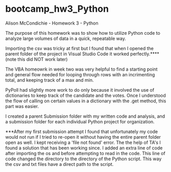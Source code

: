 # bootcamp_hw3_Python
Alison McCondichie - Homework 3 - Python

The purpose of this homework was to show how to utilize Python code to analyze large volumes of data in a quick, repeatable way.

Importing the csv was tricky at first but I found that when I opened the parent folder of the project in Visual Studio Code it worked perfectly.****(note this did NOT work later)

The VBA homeowrk in week two was very helpful to find a starting point and general flow needed for looping through rows with an incrimenting total, and keeping track of a max and min. 

PyPoll had slightly more work to do only because it involved the use of dictionaries to keep track of the candidate and the votes. Once I understood the flow of calling on certain values in a dictionary with the .get method, this part was easier. 

I created a parent Submission folder with my written code and analysis, and a submission folder for each individual Python project for organization. 

***After my first submission attempt I found that unfortunately my code would not run if I tried to re-open it without having the entire parent folder open as well. I kept receiving a 'file not found' error. The the help of TA's I found a solution that has been working since. I added an extra line of code after importing the os and before attempting to read in the code. This line of code changed the directory to the directory of the Python script. This way the csv and txt files have a direct path to the script.
